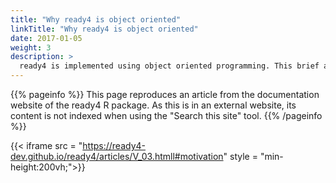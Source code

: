 ```yaml
---
title: "Why ready4 is object oriented"
linkTitle: "Why ready4 is object oriented"
date: 2017-01-05
weight: 3
description: >
  ready4 is implemented using object oriented programming. This brief article explains what this means and why it is useful.
---
```


{{% pageinfo %}}
This page reproduces an article from the documentation website of the ready4 R package. As this is in an external website, its content is not indexed when using the "Search this site" tool.
{{% /pageinfo %}}


{{< iframe src = "https://ready4-dev.github.io/ready4/articles/V_03.htmll#motivation" style = "min-height:200vh;">}}